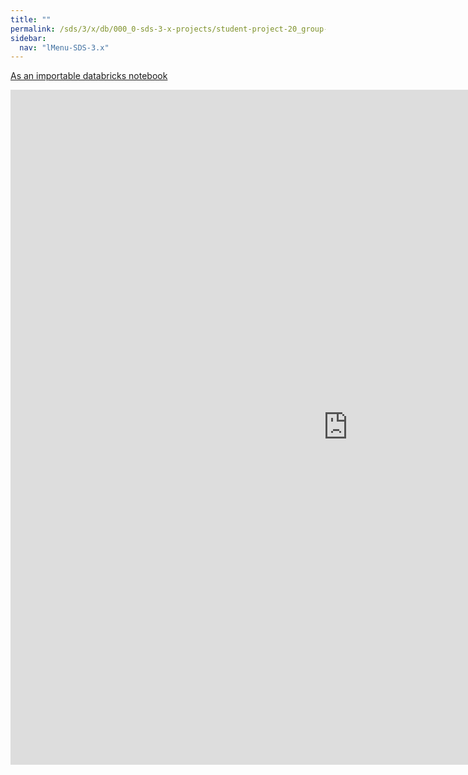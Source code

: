 ```yaml
---
title: ""
permalink: /sds/3/x/db/000_0-sds-3-x-projects/student-project-20_group-Generalization/03_CNN_MNIST/
sidebar:
  nav: "lMenu-SDS-3.x"
---
```


[As an importable databricks notebook](https://lamastex.github.io/scalable-data-science/sds/3/x/db/000_0-sds-3-x-projects/student-project-20_group-Generalization/03_CNN_MNIST.html)

<iframe src="https://lamastex.github.io/scalable-data-science/sds/3/x/db/000_0-sds-3-x-projects/student-project-20_group-Generalization/03_CNN_MNIST.html" width="1080" height="1080" frameborder="0"></iframe>
